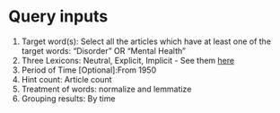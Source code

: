 # Query inputs

1. Target word(s): Select all the articles which have at least one of the target words: “Disorder” OR “Mental Health”
2. Three Lexicons: Neutral, Explicit, Implicit - See them [here](https://github.com/defoe-code/CDCS_Text_Mining_Lab/blob/master/Round1_Requirements/Janell/Lexicon_Terms_Janell_Kwork.xlsx)
3. Period of Time [Optional]:From 1950
4. Hint count: Article count
5. Treatment of words: normalize and lemmatize 
6. Grouping results: By time
 
